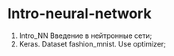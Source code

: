 # Intro-neural-network
1. Intro_NN	Введение в нейтронные сети;
2. Keras. Dataset fashion_mnist. Use optimizer;
